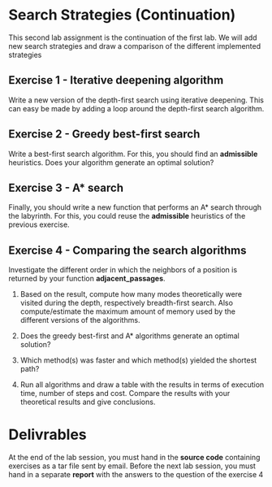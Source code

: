# Search Strategies (Continuation)

This second lab assignment is the continuation of the first lab.
We will add new search strategies and draw a comparison of the different
implemented strategies

## Exercise 1 - Iterative deepening algorithm
Write a new version of the depth-first search using iterative deepening.
This can easy be made by adding a loop around the depth-first search
algorithm.

## Exercise 2 - Greedy best-first search
Write a best-first search algorithm. For this, you should find an
**admissible** heuristics. Does your algorithm generate an optimal solution?

## Exercise 3 - A* search
Finally, you should write a new function that performs an A* search through
the labyrinth. For this, you could reuse the **admissible** heuristics of the
previous exercise.

## Exercise 4 - Comparing the search algorithms
Investigate the different order in which the neighbors of a position is
returned by your function **adjacent_passages**.

1. Based on the result, compute how many modes theoretically were visited
during the depth, respectively breadth-first search. Also compute/estimate
the maximum amount of memory used by the different versions of the algorithms.

2. Does the greedy best-first and A* algorithms generate an optimal solution?

3. Which method(s) was faster and which method(s) yielded the shortest path?

4. Run all algorithms and draw a table with the results in terms of execution
time, number of steps and cost. Compare the results with your theoretical
results and give conclusions.

# Delivrables

At the end of the lab session, you must hand in the **source code** containing
exercises as a tar file sent by email.
Before the next lab session, you must hand in a separate **report** with the
answers to the question of the exercise 4
